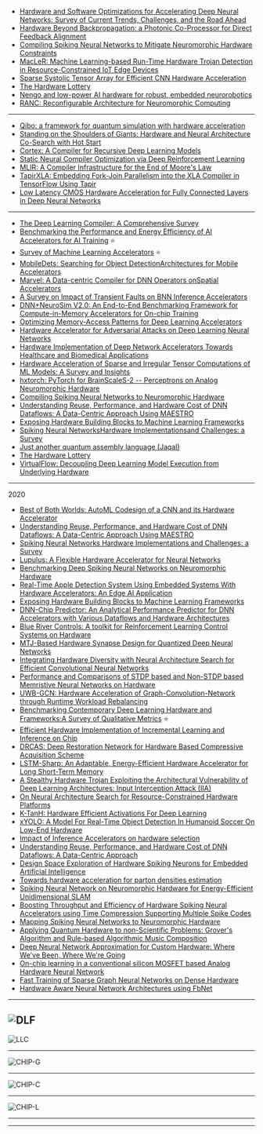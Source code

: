 - [Hardware and Software Optimizations for Accelerating Deep Neural Networks: Survey of Current Trends, Challenges, and the Road Ahead](https://arxiv.org/pdf/2012.11233v1.pdf)
- [Hardware Beyond Backpropagation: a Photonic Co-Processor for Direct Feedback Alignment](https://arxiv.org/pdf/2012.06373v1.pdf)
- [Compiling Spiking Neural Networks to Mitigate Neuromorphic Hardware Constraints](https://arxiv.org/pdf/2011.13965v1.pdf)
- [MacLeR: Machine Learning-based Run-Time
Hardware Trojan Detection in Resource-Constrained
IoT Edge Devices](https://arxiv.org/pdf/2011.11632v1.pdf)
- [Sparse Systolic Tensor Array for Efficient CNN Hardware Acceleration](https://arxiv.org/pdf/2009.02381v2.pdf)
- [The Hardware Lottery](https://arxiv.org/pdf/2009.06489v2.pdf)
- [Nengo and low-power AI hardware for robust, embedded neurorobotics](https://arxiv.org/pdf/2007.10227v2.pdf)
- [RANC: Reconfigurable Architecture for Neuromorphic Computing](https://arxiv.org/pdf/2011.00624v1.pdf)

----------------
- [Qibo:  a framework for quantum simulation with hardware acceleration](https://arxiv.org/pdf/2009.01845v1.pdf)
- [Standing on the Shoulders of Giants: Hardware and Neural Architecture Co-Search with Hot Start](https://arxiv.org/pdf/2007.09087v1.pdf)
- [Cortex: A Compiler for Recursive Deep Learning Models](https://arxiv.org/pdf/2011.01383v1.pdf)
- [Static Neural Compiler Optimization via Deep Reinforcement Learning](https://arxiv.org/pdf/2008.08951v3.pdf)
- [MLIR: A Compiler Infrastructure for the End of Moore's Law](https://arxiv.org/pdf/2002.11054v2.pdf)
- [TapirXLA: Embedding Fork-Join Parallelism into the XLA Compiler in TensorFlow Using Tapir](https://arxiv.org/ftp/arxiv/papers/1908/1908.11338.pdf)
- [Low Latency CMOS Hardware Acceleration for Fully Connected Layers in Deep Neural Networks](https://arxiv.org/ftp/arxiv/papers/2011/2011.12839.pdf)

------------
- [The Deep Learning Compiler: A Comprehensive Survey](https://arxiv.org/pdf/2002.03794v4.pdf)
- [Benchmarking the Performance and Energy Efficiency of AI Accelerators for AI Training](https://arxiv.org/pdf/1909.06842v8.pdf) :star:
- [Survey of Machine Learning Accelerators](https://arxiv.org/pdf/2009.00993v1.pdf) :star:
- [MobileDets: Searching for Object DetectionArchitectures for Mobile Accelerators](https://arxiv.org/pdf/2004.14525v2.pdf)
- [Marvel: A Data-centric Compiler for DNN Operators onSpatial Accelerators](https://arxiv.org/pdf/2002.07752v2.pdf)
- [A Survey on Impact of Transient Faults on BNN Inference Accelerators](https://arxiv.org/pdf/2004.05915v1.pdf)
- [DNN+NeuroSim V2.0: An End-to-End Benchmarking Framework for Compute-in-Memory Accelerators for On-chip Training](https://arxiv.org/ftp/arxiv/papers/2003/2003.06471.pdf)
- [Optimizing Memory-Access Patterns for Deep Learning Accelerators](https://arxiv.org/pdf/2002.12798v1.pdf)
- [Hardware Accelerator for Adversarial Attacks on Deep Learning Neural Networks](https://arxiv.org/abs/2008.01219v1)
- [Hardware Implementation of Deep Network Accelerators Towards Healthcare and Biomedical Applications](https://arxiv.org/abs/2007.05657v1)
- [Hardware Acceleration of Sparse and Irregular Tensor Computations of ML Models: A Survey and Insights](https://arxiv.org/abs/2007.00864v1)
- [hxtorch: PyTorch for BrainScaleS-2 -- Perceptrons on Analog Neuromorphic Hardware](https://arxiv.org/pdf/2006.13138.pdf)
- [Compiling Spiking Neural Networks to Neuromorphic Hardware](https://arxiv.org/pdf/2004.03717v2.pdf)
- [Understanding Reuse, Performance, and Hardware Cost of DNN Dataflows: A Data-Centric Approach Using MAESTRO](https://arxiv.org/pdf/1805.02566v6.pdf)
- [Exposing Hardware Building Blocks to Machine Learning Frameworks](https://arxiv.org/pdf/2004.05898v1.pdf)
- [Spiking Neural NetworksHardware Implementationsand Challenges: a Survey](https://arxiv.org/ftp/arxiv/papers/2005/2005.01467.pdf)
- [Just another quantum assembly language (Jaqal)](https://arxiv.org/pdf/2008.08042v1.pdf)
- [The Hardware Lottery](https://arxiv.org/pdf/2009.06489v2.pdf)
- [VirtualFlow: Decoupling Deep Learning Model Execution from Underlying Hardware](https://arxiv.org/pdf/2009.09523v1.pdf)

------------

2020

- [Best of Both Worlds: AutoML Codesign of a CNN and its Hardware Accelerator](https://arxiv.org/abs/2002.05022v2)
- [Understanding Reuse, Performance, and Hardware Cost of DNN Dataflows: A Data-Centric Approach Using MAESTRO](https://arxiv.org/abs/1805.02566v6)
- [Spiking Neural Networks Hardware Implementations and Challenges: a Survey](https://arxiv.org/abs/2005.01467v1)
- [Lupulus: A Flexible Hardware Accelerator for Neural Networks](https://arxiv.org/abs/2005.01016v1)
- [Benchmarking Deep Spiking Neural Networks on Neuromorphic Hardware](https://arxiv.org/abs/2004.01656v2)
- [Real-Time Apple Detection System Using Embedded Systems With Hardware Accelerators: An Edge AI Application](https://arxiv.org/abs/2004.13410v1)
- [Exposing Hardware Building Blocks to Machine Learning Frameworks](https://arxiv.org/abs/2004.05898v1)
- [DNN-Chip Predictor: An Analytical Performance Predictor for DNN Accelerators with Various Dataflows and Hardware Architectures](https://arxiv.org/abs/2002.11270v1)
- [Blue River Controls: A toolkit for Reinforcement Learning Control Systems on Hardware](https://arxiv.org/abs/2001.02254v1)
- [MTJ-Based Hardware Synapse Design for Quantized Deep Neural Networks](https://arxiv.org/abs/1912.12636v1)
- [Integrating Hardware Diversity with Neural Architecture Search for Efficient Convolutional Neural Networks](https://arxiv.org/abs/1910.11609v2)
- [Performance and Comparisons of STDP based and Non-STDP based Memristive Neural Networks on Hardware](https://arxiv.org/abs/1907.09126v4)
- [UWB-GCN: Hardware Acceleration of Graph-Convolution-Network through Runtime Workload Rebalancing](https://arxiv.org/abs/1908.10834v2)
- [Benchmarking Contemporary Deep Learning Hardware and Frameworks:A Survey of Qualitative Metrics](https://arxiv.org/abs/1907.03626v4) :star:
- [Efficient Hardware Implementation of Incremental Learning and Inference on Chip](https://arxiv.org/abs/1911.07847v1)
- [DRCAS: Deep Restoration Network for Hardware Based Compressive Acquisition Scheme](https://arxiv.org/abs/1909.10136v2)
- [LSTM-Sharp: An Adaptable, Energy-Efficient Hardware Accelerator for Long Short-Term Memory](https://arxiv.org/abs/1911.01258v1)
- [A Stealthy Hardware Trojan Exploiting the Architectural Vulnerability of Deep Learning Architectures: Input Interception Attack (IIA)](https://arxiv.org/abs/1911.00783v1)
- [On Neural Architecture Search for Resource-Constrained Hardware Platforms](https://arxiv.org/abs/1911.00105v1)
- [K-TanH: Hardware Efficient Activations For Deep Learning](https://arxiv.org/abs/1909.07729v2)
- [xYOLO: A Model For Real-Time Object Detection In Humanoid Soccer On Low-End Hardware](https://arxiv.org/abs/1910.03159v1)
- [Impact of Inference Accelerators on hardware selection](https://arxiv.org/abs/1910.03060v1)
- [Understanding Reuse, Performance, and Hardware Cost of DNN Dataflows: A Data-Centric Approach](https://arxiv.org/abs/1805.02566v5)
- [Design Space Exploration of Hardware Spiking Neurons for Embedded Artificial Intelligence](https://arxiv.org/abs/1910.01010v1)
- [Towards hardware acceleration for parton densities estimation](https://arxiv.org/abs/1909.10547v1)
- [Spiking Neural Network on Neuromorphic Hardware for Energy-Efficient Unidimensional SLAM](https://arxiv.org/abs/1903.02504v2)
- [Boosting Throughput and Efficiency of Hardware Spiking Neural Accelerators using Time Compression Supporting Multiple Spike Codes](https://arxiv.org/abs/1909.04757v1)
- [Mapping Spiking Neural Networks to Neuromorphic Hardware](https://arxiv.org/abs/1909.01843v1)
- [Applying Quantum Hardware to non-Scientific Problems: Grover's Algorithm and Rule-based Algorithmic Music Composition](https://arxiv.org/abs/1902.04237v3)
- [Deep Neural Network Approximation for Custom Hardware: Where We've Been, Where We're Going](https://arxiv.org/abs/1901.06955v4)
- [On-chip learning in a conventional silicon MOSFET based Analog Hardware Neural Network](https://arxiv.org/abs/1907.00625v1)
- [Fast Training of Sparse Graph Neural Networks on Dense Hardware](https://arxiv.org/abs/1906.11786v1)
- [Hardware Aware Neural Network Architectures using FbNet](https://arxiv.org/abs/1906.07214v1)

------------
![DLF](https://github.com/gopala-kr/language-models/blob/master/res/DLF.PNG)
---------
![LLC](https://github.com/gopala-kr/language-models/blob/master/res/LLC.PNG)

----------
![CHIP-G](https://github.com/gopala-kr/language-models/blob/master/res/CHIP-G.PNG)

--------
![CHIP-C](https://github.com/gopala-kr/language-models/blob/master/res/CHIP-C.PNG)

---------
![CHIP-L](https://github.com/gopala-kr/language-models/blob/master/res/CHIP-L.PNG)

------------------
-------------------------
